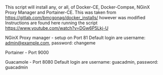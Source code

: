 This script will install any, or all, of Docker-CE, Docker-Compse, NGinX Proxy Manager and Portainer-CE.  This was taken from https://gitlab.com/bmcgonag/docker_installs/ however was modified
Instructions are found here running the script https://www.youtube.com/watch?v=DGw6P5Lkj-U

NGinX Proxy manager - setup on Port 81
Default login are username: admin@example.com, password: changeme

Portainer - Port 9000

Guacamole - Port 8080
Default login are username: guacadmin, password: guacadmin




